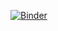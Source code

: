 [![Binder](https://mybinder.org/badge_logo.svg)](https://mybinder.org/v2/gh/maratate/BIOS512_Homework6.git/HEAD)
